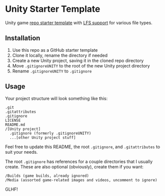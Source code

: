# Unity Starter Template

Unity game [repo starter template](https://docs.github.com/en/free-pro-team@latest/github/creating-cloning-and-archiving-repositories/creating-a-repository-from-a-template) with [LFS support](https://docs.github.com/en/free-pro-team@latest/github/managing-large-files/about-git-large-file-storage) for various file types.

## Installation

1. Use this repo as a GitHub starter template
2. Clone it locally, rename the directory if needed
3. Create a new Unity project, saving it in the cloned repo directory
4. Move `.gitignoreUNITY` to the root of the new Unity project directory
5. Rename `.gitignoreUNITY` to `.gitignore`

## Usage

Your project structure will look something like this:

```
.git
.gitattributes
.gitignore
LICENSE
README.md
/[Unity project]
  .gitignore (formerly .gitignoreUNITY)
  ...[other Unity project stuff]
```

Feel free to update this README, the root `.gitignore`, and `.gitattributes` to suit your needs.

The root `.gitignore` has references for a couple directories that I usually create. These are also optional (obviously), create them if you want:

```
/Builds (game builds, already ignored)
/Media (assorted game-related images and videos, uncomment to ignore)
```

GLHF!
